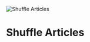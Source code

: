 ![Shuffle Articles](https://github.com/Shuffle/shuffle-docs/blob/main/assets/Shuffle_Articles.png)

# Shuffle Articles